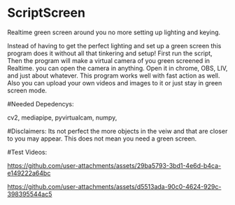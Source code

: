 # ScriptScreen
Realtime green screen around you no more setting up lighting and keying.

Instead of having to get the perfect lighting and set up a green screen this program does it without all that tinkering and setup! First run the script, Then the program will make a virtual camera of you green screened in Realtime. you can open the camera in anything. Open it in chrome, OBS, LIV, and just about whatever. This program works well with fast action as well. Also you can upload your own videos and images to it or just stay in green screen mode.

#Needed Depedencys:

cv2,
mediapipe,
pyvirtualcam,
numpy,

#Disclaimers:
Its not perfect the more objects in the veiw and that are closer to you may appear. This does not mean you need a green screen.


#Test Videos:

https://github.com/user-attachments/assets/29ba5793-3bd1-4e6d-b4ca-e149222a64bc



https://github.com/user-attachments/assets/d5513ada-90c0-4624-929c-398395544ac5

